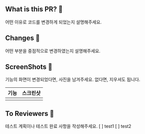 ## What is this PR? 🔎
어떤 이유로 코드를 변경하게 되었는지 설명해주세요.

## Changes 📄
어떤 부분을 중점적으로 변경하였는지 설명해주세요.

## ScreenShots 📸
기능의 화면이 변경되었다면, 사진을 남겨주세요.
없다면, 지우셔도 됩니다.

|기능|스크린샷|
|:---:|:---:|
|||

## To Reviewers 💌
테스트 계획이나 테스트 완료 사항을 작성해주세요.
[ ] test1
[ ] test2

